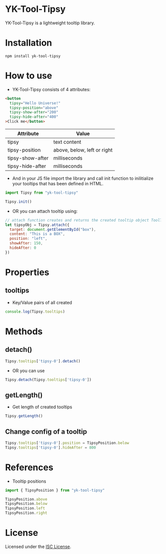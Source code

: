 # YK-Tool-Tipsy

YK-Tool-Tipsy is a lightweight tooltip library.

# Installation

```
npm install yk-tool-tipsy
```

# How to use

- YK-Tool-Tipsy consists of 4 attributes:
```html
<button
  tipsy="Hello Universe!"
  tipsy-position="above"
  tipsy-show-after="200"
  tipsy-hide-after="400"
>Click me</button>
```

Attribute              | Value                         
-----------------------|-------------------------------
tipsy                  | text content
tipsy-position         | above, below, left or right
tipsy-show-after       | milliseconds
tipsy-hide-after       | milliseconds

- And in your JS file import the library and call init function to inilitialize your tooltips that has been defined in HTML.
```javascript
import Tipsy from "yk-tool-tipsy"

Tipsy.init()
```
- OR you can attach tooltip using:
```javascript
// attach function creates and returns the created tooltip object ToolTipsy.
let tipsyObj = Tipsy.attach({
  target: document.getElementById("box"),
  content: "This is a BOX",
  position: "left",
  showAfter: 150,
  hideAfter: 0
})
```

# Properties
## tooltips
- Key/Value pairs of all created 
```javascript
console.log(Tipsy.tooltips)
```

# Methods
## detach()
```javascript
Tipsy.tooltips['tipsy-0'].detach()
```
- OR you can use
```javascript
Tipsy.detach(Tipsy.tooltips['tipsy-0'])
```

## getLength()
- Get length of created tooltips
```javascript
Tipsy.getLength()
```

## Change config of a tooltip
```javascript
Tipsy.tooltips['tipsy-0'].position = TipsyPosition.below
Tipsy.tooltips['tipsy-0'].hideAfter = 800
```

# References
- Tooltip positions
```javascript
import { TipsyPosition } from "yk-tool-tipsy"

TipsyPosition.above
TipsyPosition.below
TipsyPosition.left
TipsyPosition.right
```

# License

Licensed under the [ISC License](/LICENSE).